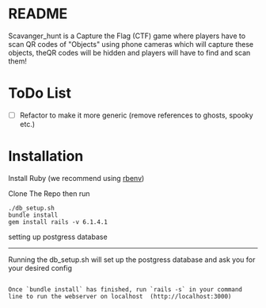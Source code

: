 # README
Scavanger_hunt is a Capture the Flag (CTF) game where players have to scan QR codes of "Objects" using phone cameras which will capture these objects, theQR codes  will be hidden and players will have to find and scan them! 

# ToDo List

- [ ] Refactor to make it more generic (remove references to ghosts, spooky etc.)
    


# Installation
Install Ruby (we recommend using [rbenv](https://github.com/rbenv/rbenv))

Clone The Repo then run 
```
./db_setup.sh
bundle install
gem install rails -v 6.1.4.1

```


setting up postgress database

---
Running the db_setup.sh will set up the postgress database and ask you for your desired config 

```

Once `bundle install` has finished, run `rails -s` in your command line to run the webserver on localhost  (http://localhost:3000)
